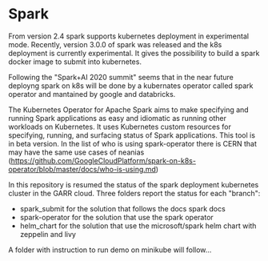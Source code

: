 # Spark
From version 2.4 spark supports kubernetes deployment in experimental mode.
Recently, version 3.0.0 of spark was released and the k8s deployment is currently experimental.
It gives the possibility to build a spark docker image to submit into kubernetes.

Following the "Spark+AI 2020 summit" seems that in the near future deployng spark on k8s
will be done by a kubernates operator called spark operator and mantained by google and databricks.

The Kubernetes Operator for Apache Spark aims to make specifying and running Spark applications as easy and idiomatic as running other workloads on Kubernetes. It uses Kubernetes custom resources for specifying, running, and surfacing status of Spark applications. This tool is in beta version.
In the list of who is using spark-operator there is CERN that may have the same use cases of neanias (https://github.com/GoogleCloudPlatform/spark-on-k8s-operator/blob/master/docs/who-is-using.md)

In this repository is resumed the status of the spark deployment kubernetes cluster in the GARR cloud.
Three folders report the status for each "branch":
- spark_submit for the solution that follows the docs spark docs
- spark-operator for the solution that use the spark operator
- helm_chart for the solution that use the microsoft/spark helm chart with zeppelin and livy

A folder with instruction to run demo on minikube will follow...

